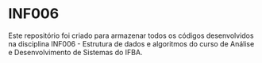 # INF006
Este repositório foi criado para armazenar todos os códigos desenvolvidos na disciplina INF006 - Estrutura de dados e algoritmos do curso de Análise e Desenvolvimento de Sistemas do IFBA.
